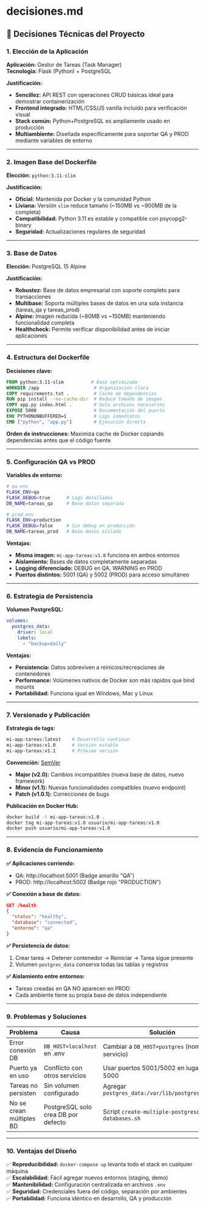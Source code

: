 # decisiones.md

## 🎯 Decisiones Técnicas del Proyecto

### 1. Elección de la Aplicación
**Aplicación:** Gestor de Tareas (Task Manager)  
**Tecnología:** Flask (Python) + PostgreSQL

**Justificación:**
- **Sencillez:** API REST con operaciones CRUD básicas ideal para demostrar containerización
- **Frontend integrado:** HTML/CSS/JS vanilla incluido para verificación visual
- **Stack común:** Python+PostgreSQL es ampliamente usado en producción
- **Multiambiente:** Diseñada específicamente para soportar QA y PROD mediante variables de entorno

---

### 2. Imagen Base del Dockerfile
**Elección:** `python:3.11-slim`

**Justificación:**
- **Oficial:** Mantenida por Docker y la comunidad Python
- **Liviana:** Versión `slim` reduce tamaño (~150MB vs ~900MB de la completa)
- **Compatibilidad:** Python 3.11 es estable y compatible con psycopg2-binary
- **Seguridad:** Actualizaciones regulares de seguridad

---

### 3. Base de Datos
**Elección:** PostgreSQL 15 Alpine

**Justificación:**
- **Robustez:** Base de datos empresarial con soporte completo para transacciones
- **Multibase:** Soporta múltiples bases de datos en una sola instancia (tareas_qa y tareas_prod)
- **Alpine:** Imagen reducida (~80MB vs ~150MB) manteniendo funcionalidad completa
- **Healthcheck:** Permite verificar disponibilidad antes de iniciar aplicaciones

---

### 4. Estructura del Dockerfile

**Decisiones clave:**
```dockerfile
FROM python:3.11-slim          # Base optimizada
WORKDIR /app                    # Organización clara
COPY requirements.txt .         # Cache de dependencias
RUN pip install --no-cache-dir  # Reduce tamaño de imagen
COPY app.py index.html .        # Solo archivos necesarios
EXPOSE 5000                     # Documentación del puerto
ENV PYTHONUNBUFFERED=1          # Logs inmediatos
CMD ["python", "app.py"]        # Ejecución directa
```

**Orden de instrucciones:** Maximiza cache de Docker copiando dependencias antes que el código fuente

---

### 5. Configuración QA vs PROD

**Variables de entorno:**
```bash
# qa.env
FLASK_ENV=qa
FLASK_DEBUG=true      # Logs detallados
DB_NAME=tareas_qa     # Base datos separada

# prod.env
FLASK_ENV=production
FLASK_DEBUG=false     # Sin debug en producción
DB_NAME=tareas_prod   # Base datos aislada
```

**Ventajas:**
- **Misma imagen:** `mi-app-tareas:v1.0` funciona en ambos entornos
- **Aislamiento:** Bases de datos completamente separadas
- **Logging diferenciado:** DEBUG en QA, WARNING en PROD
- **Puertos distintos:** 5001 (QA) y 5002 (PROD) para acceso simultáneo

---

### 6. Estrategia de Persistencia

**Volumen PostgreSQL:**
```yaml
volumes:
  postgres_data:
    driver: local
    labels:
      - "backup=daily"
```

**Ventajas:**
- **Persistencia:** Datos sobreviven a reinicios/recreaciones de contenedores
- **Performance:** Volúmenes nativos de Docker son más rápidos que bind mounts
- **Portabilidad:** Funciona igual en Windows, Mac y Linux

---

### 7. Versionado y Publicación

**Estrategia de tags:**
```bash
mi-app-tareas:latest    # Desarrollo continuo
mi-app-tareas:v1.0      # Versión estable
mi-app-tareas:v1.1      # Próxima versión
```

**Convención:** [SemVer](https://semver.org/)
- **Major (v2.0):** Cambios incompatibles (nueva base de datos, nuevo framework)
- **Minor (v1.1):** Nuevas funcionalidades compatibles (nuevo endpoint)
- **Patch (v1.0.1):** Correcciones de bugs

**Publicación en Docker Hub:**
```bash
docker build -t mi-app-tareas:v1.0 .
docker tag mi-app-tareas:v1.0 usuario/mi-app-tareas:v1.0
docker push usuario/mi-app-tareas:v1.0
```

---

### 8. Evidencia de Funcionamiento

**✅ Aplicaciones corriendo:**
- QA: http://localhost:5001 (Badge amarillo "QA")
- PROD: http://localhost:5002 (Badge rojo "PRODUCTION")

**✅ Conexión a base de datos:**
```json
GET /health
{
  "status": "healthy",
  "database": "connected",
  "entorno": "qa"
}
```

**✅ Persistencia de datos:**
1. Crear tarea → Detener contenedor → Reiniciar → Tarea sigue presente
2. Volumen `postgres_data` conserva todas las tablas y registros

**✅ Aislamiento entre entornos:**
- Tareas creadas en QA NO aparecen en PROD
- Cada ambiente tiene su propia base de datos independiente

---

### 9. Problemas y Soluciones

| Problema | Causa | Solución |
|----------|-------|----------|
| Error conexión DB | `DB_HOST=localhost` en .env | Cambiar a `DB_HOST=postgres` (nombre del servicio) |
| Puerto ya en uso | Conflicto con otros servicios | Usar puertos 5001/5002 en lugar de 5000 |
| Tareas no persisten | Sin volumen configurado | Agregar `postgres_data:/var/lib/postgresql/data` |
| No se crean múltiples BD | PostgreSQL solo crea DB por defecto | Script `create-multiple-postgresql-databases.sh` |

---

### 10. Ventajas del Diseño

✅ **Reproducibilidad:** `docker-compose up` levanta todo el stack en cualquier máquina  
✅ **Escalabilidad:** Fácil agregar nuevos entornos (staging, demo)  
✅ **Mantenibilidad:** Configuración centralizada en archivos `.env`  
✅ **Seguridad:** Credenciales fuera del código, separación por ambientes  
✅ **Portabilidad:** Funciona idéntico en desarrollo, QA y producción

